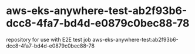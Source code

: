 # aws-eks-anywhere-test-ab2f93b6-dcc8-4fa7-bd4d-e0879c0bec88-78
repository for use with E2E test job aws-eks-anywhere-test:ab2f93b6-dcc8-4fa7-bd4d-e0879c0bec88-78
